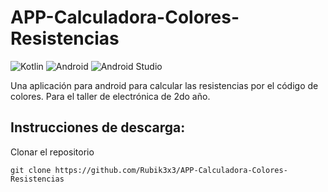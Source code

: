 # APP-Calculadora-Colores-Resistencias

![Kotlin](https://img.shields.io/badge/kotlin-%237F52FF.svg?style=for-the-badge&logo=kotlin&logoColor=white)
![Android](https://img.shields.io/badge/Android-25C564?style=for-the-badge&logo=android&logoColor=white)
![Android Studio](https://img.shields.io/badge/Android%20Studio-3964DD.svg?style=for-the-badge&logo=android-studio&logoColor=white)


Una aplicación para android para calcular las resistencias por el código de colores. Para el taller de electrónica de 2do año.

## Instrucciones de descarga:

Clonar el repositorio
```
git clone https://github.com/Rubik3x3/APP-Calculadora-Colores-Resistencias
```
